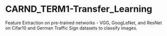 # CARND_TERM1-Transfer_Learning
Feature Extraction on pre-trained networks - VGG,  GoogLeNet, and ResNet on Cifar10 and German Traffic Sign datasets to classify images.
